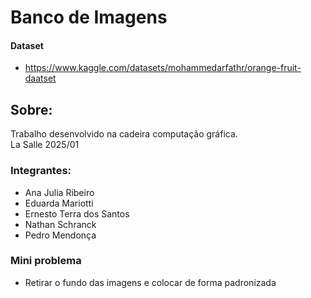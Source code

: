 # Banco de Imagens

#### Dataset
- https://www.kaggle.com/datasets/mohammedarfathr/orange-fruit-daatset

## Sobre:
<p>Trabalho desenvolvido na cadeira computação gráfica. <br> La Salle 2025/01</p>

### Integrantes:
- Ana Julia Ribeiro
- Eduarda Mariotti
- Ernesto Terra dos Santos
- Nathan Schranck
- Pedro Mendonça

### Mini problema 
- Retirar o fundo das imagens e colocar de forma padronizada
